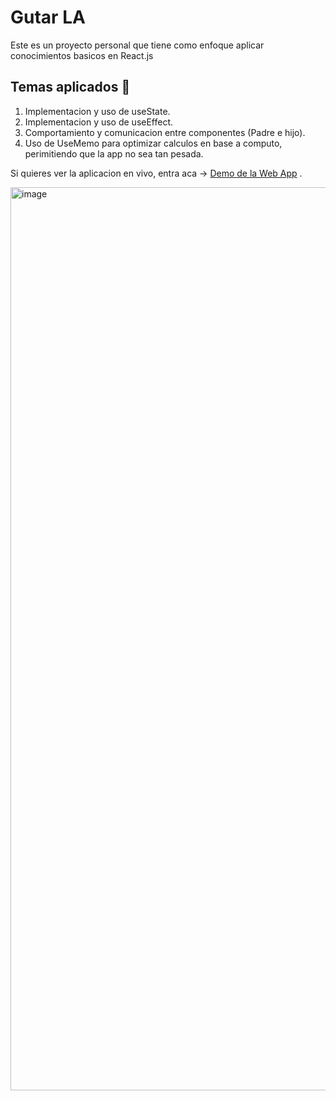 # Gutar LA
Este es un proyecto personal que tiene como enfoque aplicar conocimientos basicos en React.js

## Temas aplicados 🧷 

1. Implementacion y uso de useState.
1. Implementacion y uso de useEffect.
2. Comportamiento y comunicacion entre componentes (Padre e hijo).
3. Uso de UseMemo para optimizar calculos en base a computo, perimitiendo que la app no sea tan pesada. 

Si quieres ver la aplicacion en vivo, entra aca -> [Demo de la Web App](https://caloriestrackerproject.netlify.app/) .

<img width="1445" alt="image" src="https://github.com/user-attachments/assets/35cb3c27-84ba-4f3a-8538-0ba661acc2a0" />
